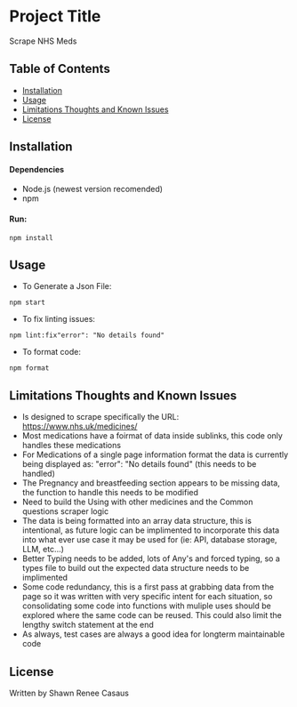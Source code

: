# Project Title

Scrape NHS Meds

## Table of Contents

- [Installation](#installation)
- [Usage](#usage)
- [Limitations Thoughts and Known Issues](#limitations)
- [License](#license)

## Installation

#### Dependencies

- Node.js (newest version recomended)
- npm

#### Run:

```
npm install

```

## Usage

- To Generate a Json File:

```
npm start

```

- To fix linting issues:

```
npm lint:fix"error": "No details found"

```

- To format code:

```
npm format

```

## Limitations Thoughts and Known Issues

- Is designed to scrape specifically the URL: https://www.nhs.uk/medicines/
- Most medications have a foirmat of data inside sublinks, this code only handles these medications
- For Medications of a single page information format the data is currently being displayed as: "error": "No details found" (this needs to be handled)
- The Pregnancy and breastfeeding section appears to be missing data, the function to handle this needs to be modified
- Need to build the Using with other medicines and the Common questions scraper logic
- The data is being formatted into an array data structure, this is intentional, as future logic can be implimented to incorporate this data into what ever use case it may be used for (ie: API, database storage, LLM, etc...)
- Better Typing needs to be added, lots of Any's and forced typing, so a types file to build out the expected data structure needs to be implimented
- Some code redundancy, this is a first pass at grabbing data from the page so it was written with very specific intent for each situation, so consolidating some code into functions with muliple uses should be explored where the same code can be reused. This could also limit the lengthy switch statement at the end
- As always, test cases are always a good idea for longterm maintainable code

## License

Written by Shawn Renee Casaus
